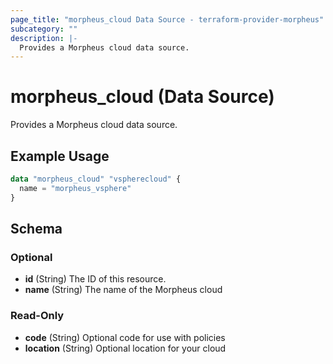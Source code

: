 ```yaml
---
page_title: "morpheus_cloud Data Source - terraform-provider-morpheus"
subcategory: ""
description: |-
  Provides a Morpheus cloud data source.
---
```


# morpheus_cloud (Data Source)

Provides a Morpheus cloud data source.

## Example Usage

```terraform
data "morpheus_cloud" "vspherecloud" {
  name = "morpheus_vsphere"
}
```

<!-- schema generated by tfplugindocs -->
## Schema

### Optional

- **id** (String) The ID of this resource.
- **name** (String) The name of the Morpheus cloud

### Read-Only

- **code** (String) Optional code for use with policies
- **location** (String) Optional location for your cloud
